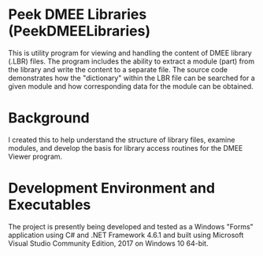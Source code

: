 # Peek DMEE Libraries (PeekDMEELibraries)
This is utility program for viewing and handling the content of DMEE library (.LBR) files.
The program includes the ability to extract a module (part) from the library and write the content to a separate file. The source code demonstrates how the
"dictionary" within the LBR file can be searched for a given module and how corresponding data for the module can be obtained.

# Background
I created this to help understand the structure of library files, examine modules, 
and develop the basis for library access routines for the DMEE Viewer program.

# Development Environment and Executables
The project is presently being developed and tested as a Windows "Forms" application using C# and .NET Framework 4.6.1
and built using Microsoft Visual Studio Community Edition, 2017 on Windows 10 64-bit.
